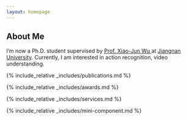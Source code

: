 ```yaml
---
layout: homepage
---
```


## About Me

I’m now a Ph.D. student supervised by <a href="https://scholar.google.co.uk/citations?user=5IST34sAAAAJ&hl" target="_blank"> Prof. Xiao-Jun Wu </a> at <a href="https://www.jiangnan.edu.cn/" target="_blank"> Jiangnan University</a>. Currently, I am interested in action recognition, video understanding.

<!--
## Research Interests

- **Computer Vision:** action recognition, video understanding

## News

- **[Apr. 2023]** Our paper about action recognition is accepted to CVPR Workshop 2023.

-->

{% include_relative _includes/publications.md %}

{% include_relative _includes/awards.md %}

{% include_relative _includes/services.md %}

{% include_relative _includes/mini-component.md %}
